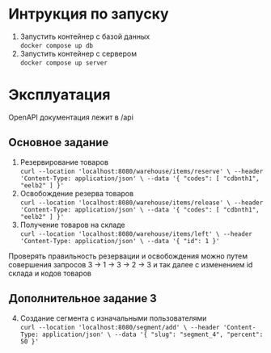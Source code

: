# Интрукция по запуску
1. Запустить контейнер с базой данных<br>
`docker compose up db`
2. Запустить контейнер с сервером<br>
`docker compose up server`

# Эксплуатация
OpenAPI документация лежит в /api

## Основное задание
1. Резервирование товаров<br>
`curl --location 'localhost:8080/warehouse/items/reserve' \
   --header 'Content-Type: application/json' \
   --data '{
    "codes": [
        "cdbnth1",
        "eelb2"
    ]
}'`
2. Освобождение резерва товаров<br>
`curl --location 'localhost:8080/warehouse/items/release' \
   --header 'Content-Type: application/json' \
   --data '{
    "codes": [
        "cdbnth1",
        "eelb2"
    ]
}'`
3. Получение товаров на складе<br>
`curl --location 'localhost:8080/warehouse/items/left' \
   --header 'Content-Type: application/json' \
   --data '{
    "id": 1
}'`

Проверять правильность резервации и освобождения можно путем совершения запросов 3 -> 1 -> 3 -> 2 -> 3 и так далее с изменением id склада и кодов товаров

## Дополнительное задание 3
4. Создание сегмента с изначальными пользователями<br>
`curl --location 'localhost:8080/segment/add' \
   --header 'Content-Type: application/json' \
   --data '{
   "slug": "segment_4",
   "percent": 50
   }'`